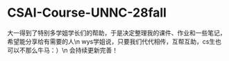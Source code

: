 # CSAI-Course-UNNC-28fall

大一得到了特别多学姐学长们的帮助，于是决定整理我的课件、作业和一些笔记，希望能分享给有需要的人\n
wys学姐说，只要我们代代相传，互帮互助，cs生也可以不那么牛马：）\n
会持续更新完善！
